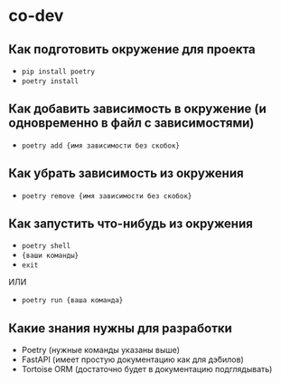 # co-dev

## Как подготовить окружение для проекта

* `pip install poetry`
* `poetry install`

## Как добавить зависимость в окружение (и одновременно в файл с зависимостями)

* `poetry add {имя зависимости без скобок}`

## Как убрать зависимость из окружения

* `poetry remove {имя зависимости без скобок}`

## Как запустить что-нибудь из окружения

* `poetry shell`
* `{ваши команды}`
* `exit`

ИЛИ

* `poetry run {ваша команда}`

## Какие знания нужны для разработки

* Poetry (нужные команды указаны выше)
* FastAPI (имеет простую документацию как для дэ́билов)
* Tortoise ORM (достаточно будет в документацию подглядывать)
